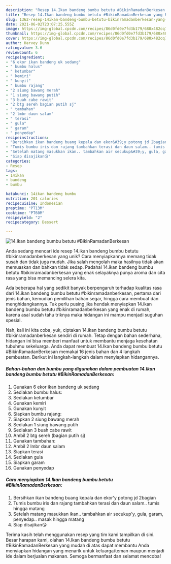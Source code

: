 ```yaml
---
description: "Resep 14.Ikan bandeng bumbu betutu #BikinRamadanBerkesan yang Bikin Ngiler"
title: "Resep 14.Ikan bandeng bumbu betutu #BikinRamadanBerkesan yang Bikin Ngiler"
slug: 1362-resep-14ikan-bandeng-bumbu-betutu-bikinramadanberkesan-yang-bikin-ngiler
date: 2021-06-02T23:07:25.555Z
image: https://img-global.cpcdn.com/recipes/86d0fd0e7fd3b179/680x482cq70/14ikan-bandeng-bumbu-betutu-bikinramadanberkesan-foto-resep-utama.jpg
thumbnail: https://img-global.cpcdn.com/recipes/86d0fd0e7fd3b179/680x482cq70/14ikan-bandeng-bumbu-betutu-bikinramadanberkesan-foto-resep-utama.jpg
cover: https://img-global.cpcdn.com/recipes/86d0fd0e7fd3b179/680x482cq70/14ikan-bandeng-bumbu-betutu-bikinramadanberkesan-foto-resep-utama.jpg
author: Harvey Dunn
ratingvalue: 3.6
reviewcount: 6
recipeingredient:
- "6 ekor ikan bandeng uk sedang"
- " bumbu halus"
- " ketumbar"
- " kemiri"
- " kunyit"
- " bumbu rajang"
- "2 siung bawang merah"
- "1 siung bawang putih"
- "3 buah cabe rawit"
- "2 btg sereh bagian putih sj"
- " tambahan"
- "2 lmbr daun salam"
- " terasi"
- " gula"
- " garam"
- " penyedap"
recipeinstructions:
- "Bersihkan ikan bandeng buang kepala dan ekor&#39;y potong jd 2bagian"
- "Tumis bumbu iris dan rajang tambahkan terasi dan daun salam.. tumis hingga matang"
- "Setelah matang masukkan ikan.. tambahkan air secukup&#39;y, gula, garam, penyedap.. masak hingga matang"
- "Siap disajikan😘"
categories:
- Resep
tags:
- 14ikan
- bandeng
- bumbu

katakunci: 14ikan bandeng bumbu 
nutrition: 201 calories
recipecuisine: Indonesian
preptime: "PT13M"
cooktime: "PT60M"
recipeyield: "2"
recipecategory: Dessert

---
```



![14.Ikan bandeng bumbu betutu #BikinRamadanBerkesan](https://img-global.cpcdn.com/recipes/86d0fd0e7fd3b179/680x482cq70/14ikan-bandeng-bumbu-betutu-bikinramadanberkesan-foto-resep-utama.jpg)

Anda sedang mencari ide resep 14.ikan bandeng bumbu betutu #bikinramadanberkesan yang unik? Cara menyiapkannya memang tidak susah dan tidak juga mudah. Jika salah mengolah maka hasilnya tidak akan memuaskan dan bahkan tidak sedap. Padahal 14.ikan bandeng bumbu betutu #bikinramadanberkesan yang enak selayaknya punya aroma dan cita rasa yang bisa memancing selera kita.

Ada beberapa hal yang sedikit banyak berpengaruh terhadap kualitas rasa dari 14.ikan bandeng bumbu betutu #bikinramadanberkesan, pertama dari jenis bahan, kemudian pemilihan bahan segar, hingga cara membuat dan menghidangkannya. Tak perlu pusing jika hendak menyiapkan 14.ikan bandeng bumbu betutu #bikinramadanberkesan yang enak di rumah, karena asal sudah tahu triknya maka hidangan ini mampu menjadi suguhan spesial.




Nah, kali ini kita coba, yuk, ciptakan 14.ikan bandeng bumbu betutu #bikinramadanberkesan sendiri di rumah. Tetap dengan bahan sederhana, hidangan ini bisa memberi manfaat untuk membantu menjaga kesehatan tubuhmu sekeluarga. Anda dapat membuat 14.Ikan bandeng bumbu betutu #BikinRamadanBerkesan memakai 16 jenis bahan dan 4 langkah pembuatan. Berikut ini langkah-langkah dalam menyiapkan hidangannya.

<!--inarticleads1-->

##### Bahan-bahan dan bumbu yang digunakan dalam pembuatan 14.Ikan bandeng bumbu betutu #BikinRamadanBerkesan:

1. Gunakan 6 ekor ikan bandeng uk sedang
1. Sediakan  bumbu halus:
1. Sediakan  ketumbar
1. Gunakan  kemiri
1. Gunakan  kunyit
1. Siapkan  bumbu rajang:
1. Siapkan 2 siung bawang merah
1. Sediakan 1 siung bawang putih
1. Sediakan 3 buah cabe rawit
1. Ambil 2 btg sereh (bagian putih sj)
1. Gunakan  tambahan:
1. Ambil 2 lmbr daun salam
1. Siapkan  terasi
1. Sediakan  gula
1. Siapkan  garam
1. Gunakan  penyedap




<!--inarticleads2-->

##### Cara menyiapkan 14.Ikan bandeng bumbu betutu #BikinRamadanBerkesan:

1. Bersihkan ikan bandeng buang kepala dan ekor&#39;y potong jd 2bagian
1. Tumis bumbu iris dan rajang tambahkan terasi dan daun salam.. tumis hingga matang
1. Setelah matang masukkan ikan.. tambahkan air secukup&#39;y, gula, garam, penyedap.. masak hingga matang
1. Siap disajikan😘




Terima kasih telah menggunakan resep yang tim kami tampilkan di sini. Besar harapan kami, olahan 14.Ikan bandeng bumbu betutu #BikinRamadanBerkesan yang mudah di atas dapat membantu Anda menyiapkan hidangan yang menarik untuk keluarga/teman maupun menjadi ide dalam berjualan makanan. Semoga bermanfaat dan selamat mencoba!
